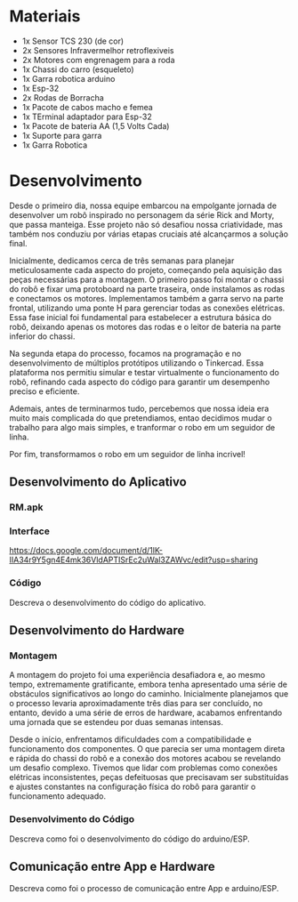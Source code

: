 
# Materiais
- 1x Sensor TCS 230 (de cor)
- 2x Sensores Infravermelhor retroflexiveis
- 2x Motores com engrenagem para a roda
- 1x Chassi do carro (esqueleto)
- 1x Garra robotica arduino
- 1x Esp-32
- 2x Rodas de Borracha
- 1x Pacote de cabos macho e femea
- 1x TErminal adaptador para Esp-32
- 1x Pacote de bateria AA (1,5 Volts Cada)
- 1x Suporte para garra
- 1x Garra Robotica

# Desenvolvimento

Desde o primeiro dia, nossa equipe embarcou na empolgante jornada de desenvolver um robô inspirado no personagem da série Rick and Morty, que passa manteiga. Esse projeto não só desafiou nossa criatividade, mas também nos conduziu por várias etapas cruciais até alcançarmos a solução final.

Inicialmente, dedicamos cerca de três semanas para planejar meticulosamente cada aspecto do projeto, começando pela aquisição das peças necessárias para a montagem. O primeiro passo foi montar o chassi do robô e fixar uma protoboard na parte traseira, onde instalamos as rodas e conectamos os motores. Implementamos também a garra servo na parte frontal, utilizando uma ponte H para gerenciar todas as conexões elétricas. Essa fase inicial foi fundamental para estabelecer a estrutura básica do robô, deixando apenas os motores das rodas e o leitor de bateria na parte inferior do chassi.

Na segunda etapa do processo, focamos na programação e no desenvolvimento de múltiplos protótipos utilizando o Tinkercad. Essa plataforma nos permitiu simular e testar virtualmente o funcionamento do robô, refinando cada aspecto do código para garantir um desempenho preciso e eficiente.

Ademais, antes de terminarmos tudo, percebemos que nossa ideia era muito mais complicada do que pretendiamos, entao decidimos mudar o trabalho para algo mais simples, e tranformar o robo em um seguidor de linha.

Por fim, transformamos o robo em um seguidor de linha incrivel!

## Desenvolvimento do Aplicativo
### RM.apk


### Interface
https://docs.google.com/document/d/1lK-IIA34r9Y5gn4E4mk36VldAPTISrEc2uWal3ZAWvc/edit?usp=sharing

### Código

Descreva o desenvolvimento do código do aplicativo.

## Desenvolvimento do Hardware


### Montagem

A montagem do projeto foi uma experiência desafiadora e, ao mesmo tempo, extremamente gratificante, embora tenha apresentado uma série de obstáculos significativos ao longo do caminho. Inicialmente planejamos que o processo levaria aproximadamente três dias para ser concluído, no entanto, devido a uma série de erros de hardware, acabamos enfrentando uma jornada que se estendeu por duas semanas intensas.

Desde o início, enfrentamos dificuldades com a compatibilidade e funcionamento dos componentes. O que parecia ser uma montagem direta e rápida do chassi do robô e a conexão dos motores acabou se revelando um desafio complexo. Tivemos que lidar com problemas como conexões elétricas inconsistentes, peças defeituosas que precisavam ser substituídas e ajustes constantes na configuração física do robô para garantir o funcionamento adequado.

### Desenvolvimento do Código

Descreva como foi o desenvolvimento do código do arduino/ESP.

## Comunicação entre App e Hardware

Descreva como foi o processo de comunicação entre App e arduino/ESP.
